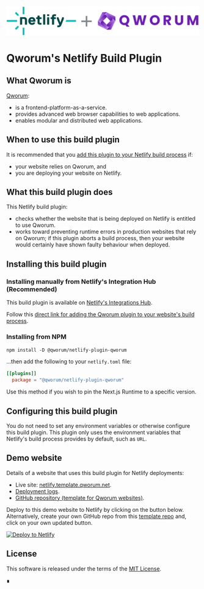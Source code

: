 [![Qworum's Netlify Build Plugin](Qworum-plus-Netlify.svg)](https://app.netlify.com/plugins/@qworum/netlify-plugin-qworum/install)

# Qworum's Netlify Build Plugin

## What Qworum is

[Qworum](https://qworum.net):

- is a frontend-platform-as-a-service.
- provides advanced web browser capabilities to web applications.
- enables modular and distributed web applications.

## When to use this build plugin

It is recommended that you [add this plugin to your Netlify build process](https://app.netlify.com/plugins/@qworum/netlify-plugin-qworum/install) if:

- your website relies on Qworum, and
- you are deploying your website on Netlify.

## What this build plugin does

This Netlify build plugin:

- checks whether the website that is being deployed on Netlify is entitled to use Qworum.
- works toward preventing runtime errors in production websites that rely on Qworum; if this plugin aborts a build process, then your website would certainly have shown faulty behaviour when deployed.

## Installing this build plugin

### Installing manually from Netlify's Integration Hub (Recommended)

This build plugin is available on [Netlify's Integrations Hub](https://app.netlify.com/plugins).

Follow this [direct link for adding the Qworum plugin to your website's build process](https://app.netlify.com/plugins/@qworum/netlify-plugin-qworum/install).

### Installing from NPM

```shell
npm install -D @qworum/netlify-plugin-qworum
```

...then add the following to your `netlify.toml` file:

```toml
[[plugins]]
  package = "@qworum/netlify-plugin-qworum"
```

Use this method if you wish to pin the Next.js Runtime to a specific version.

## Configuring this build plugin

You do not need to set any environment variables or otherwise configure this build plugin. This plugin only uses the environment variables that Netlify's build process provides by default, such as `URL`.

## Demo website

Details of a website that uses this build plugin for Netlify deployments:

- Live site: [netlify.template.qworum.net](https://netlify.template.qworum.net/).
- [Deployment logs](https://app.netlify.com/sites/qworum-template/deploys/647045122e5f930008a22b43#L62-L101).
- [GitHub repository (template for Qworum websites)](https://github.com/doga/qworum-netlify-template).

Deploy to this demo website to Netlify by clicking on the button below. Alternatively, create your own GitHub repo from this [template repo](https://github.com/doga/qworum-netlify-template) and, click on your own updated button.

[![Deploy to Netlify](https://www.netlify.com/img/deploy/button.svg)](https://app.netlify.com/start/deploy?repository=https://github.com/doga/qworum-netlify-template)

## License

This software is released under the terms of the [MIT License](https://opensource.org/license/mit/).

∎
